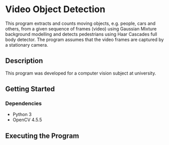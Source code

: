 # Video Object Detection
This program extracts and counts moving objects, e.g. people, cars and others, from a given sequence of frames (video) using Gaussian Mixture background modelling and detects pedestrians using Haar Cascades full body detector. The program assumes that the video frames are captured by a stationary camera.   

## Description

This program was developed for a computer vision subject at university.

## Getting Started

### Dependencies
- Python 3
- OpenCV 4.5.5

## Executing the Program
